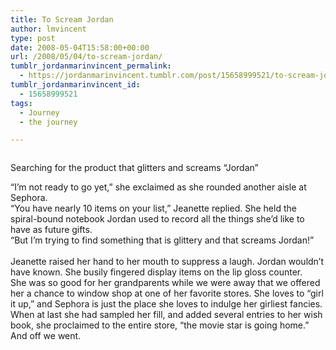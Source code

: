 ```yaml
---
title: To Scream Jordan
author: lmvincent
type: post
date: 2008-05-04T15:58:00+00:00
url: /2008/05/04/to-scream-jordan/
tumblr_jordanmarinvincent_permalink:
  - https://jordanmarinvincent.tumblr.com/post/15658999521/to-scream-jordan
tumblr_jordanmarinvincent_id:
  - 15658999521
tags:
  - Journey
  - the journey

---
```

<a href="https://www.flickr.com/photos/larryvincent/2466169698/" title="photo sharing" target="_blank" rel="noopener"><img src="https://farm4.static.flickr.com/3082/2466169698_f016aa6553_m.jpg" alt="" /></a>

Searching for the product that glitters and screams &ldquo;Jordan&rdquo;

&ldquo;I&rsquo;m not ready to go yet,&rdquo; she exclaimed as she rounded another aisle at Sephora.  
&ldquo;You have nearly 10 items on your list,&rdquo; Jeanette replied. She held the spiral-bound notebook Jordan used to record all the things she&rsquo;d like to have as future gifts.  
&ldquo;But I&rsquo;m trying to find something that is glittery and that screams Jordan!&rdquo;  
<a href="https://www.flickr.com/photos/larryvincent/2465421125/" title="photo sharing" target="_blank" rel="noopener"><img style="float:right;margin-left:10px;" src="https://farm3.static.flickr.com/2061/2465421125_c9698fd9dd_m.jpg" alt="" /></a>  
Jeanette raised her hand to her mouth to suppress a laugh. Jordan wouldn&rsquo;t have known. She busily fingered display items on the lip gloss counter.  
She was so good for her grandparents while we were away that we offered her a chance to window shop at one of her favorite stores. She loves to &ldquo;girl it up,&rdquo; and Sephora is just the place she loves to indulge her girliest fancies.  
When at last she had sampled her fill, and added several entries to her wish book, she proclaimed to the entire store, &ldquo;the movie star is going home.&rdquo;  
And off we went.

<div class="blogger-post-footer">
  <img loading="lazy" width="1" height="1" src="https://blogger.googleusercontent.com/tracker/9039099668816362935-7562630231588935994?l=jordansjourney2.blogspot.com" alt="" />
</div>